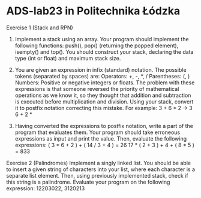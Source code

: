 # ADS-lab23 in Politechnika Łódzka

Exercise 1 (Stack and RPN)
1. Implement a stack using an array. Your program should implement the following functions: push(), pop() (returning the popped element), isempty() and top(). You should construct your stack, declaring the data type (int or float) and maximum stack size.

2. You are given an expression in infix (standard) notation. The possible tokens (separated by spaces) are:
Operators: +, -, *, /
Parentheses: (, )
Numbers: Positive or negative integers or floats.
The problem with these expressions is that someone reversed the priority of mathematical operations as we know it, so they thought that addition and subtraction is executed before multiplication and division. Using your stack, convert it to postfix notation correcting this mistake. For example:
3 + 6 * 2 -> 3 6 + 2 *

3. Having converted the expressions to postfix notation, write a part of the program that evaluates them. Your program should take erroneous expressions as input and print the value.
Then, evaluate the following expressions:
( 3 * 6 + 2 ) + ( 14 / 3 + 4 ) = 26
17 * ( 2 + 3 ) + 4 + ( 8 * 5 ) = 833
   
Exercise 2 (Palindromes)
Implement a singly linked list. You should be able to insert a given string of characters into your list, where each character is a separate list element. Then, using previously implemented stack, check if this string is a palindrome.
Evaluate your program on the following expression:
12203022, 3120213
